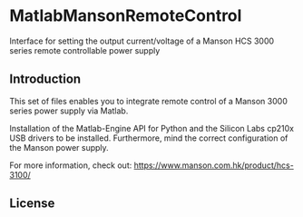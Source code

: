 # MatlabMansonRemoteControl
Interface for setting the output current/voltage of a Manson HCS 3000 series remote controllable power supply

## Introduction
This set of files enables you to integrate remote control of a Manson 3000 series power supply via Matlab. 

Installation of the Matlab-Engine API for Python and the Silicon Labs cp210x USB drivers to be installed.
Furthermore, mind the correct configuration of the Manson power supply.

For more information, check out:
https://www.manson.com.hk/product/hcs-3100/

## License 
